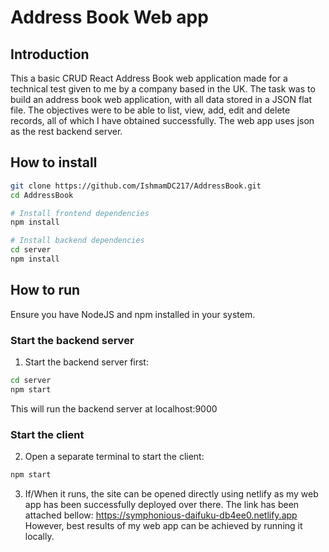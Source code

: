 # Address Book Web app

## Introduction
This a basic CRUD React Address Book web application made for a technical test given to me by a company based in the UK. The task was to build an address book web application, with all data stored in a JSON flat file. The objectives were to be able to list, view, add, edit and delete records, all of which I have obtained successfully. The web app uses json as the rest backend server.

##  How to install

```bash
git clone https://github.com/IshmamDC217/AddressBook.git
cd AddressBook

# Install frontend dependencies
npm install

# Install backend dependencies
cd server
npm install
```

## How to run
Ensure you have NodeJS and npm installed in your system.

### Start the backend server
1. Start the backend server first:

```bash
cd server
npm start
```
This will run the backend server at localhost:9000

### Start the client
2. Open a separate terminal to start the client:

```bash
npm start
```

3. If/When it runs, the site can be opened directly using netlify as my web app has been successfully deployed over there. The link has been attached bellow:
https://symphonious-daifuku-db4ee0.netlify.app 
However, best results of my web app can be achieved by running it locally.
